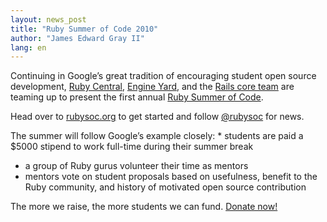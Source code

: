 ```yaml
---
layout: news_post
title: "Ruby Summer of Code 2010"
author: "James Edward Gray II"
lang: en
---
```


Continuing in Google’s great tradition of encouraging student open
source development, [Ruby Central][1], [Engine Yard][2], and the [Rails
core team][3] are teaming up to present the first annual [Ruby Summer of
Code][4].

Head over to [rubysoc.org][4] to get started and follow [@rubysoc][5]
for news.

 The summer will follow Google’s example closely: * students are paid a $5000 stipend to work full-time during their
  summer break
* a group of Ruby gurus volunteer their time as mentors
* mentors vote on student proposals based on usefulness, benefit to the
  Ruby community, and history of motivated open source contribution

The more we raise, the more students we can fund. [Donate now!][4]



[1]: http://rubycentral.org/
[2]: http://www.engineyard.com/blog/2010/ruby-summer-of-code-is-here/
[3]: http://weblog.rubyonrails.org/2010/3/24/ruby-summer-of-code
[4]: http://rubysoc.org/
[5]: http://twitter.com/rubysoc

